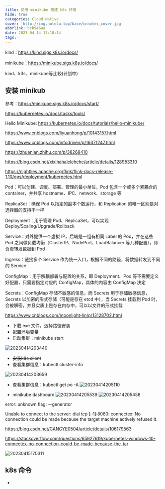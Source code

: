```yaml
---
title: 使用 minikube 搭建 k8s 环境
hide: true
categories: Cloud Native
cover: 'http://img.note4u.top/base/cnnotes_cover.jpg'
abbrlink: bcb946aa
date: 2023-04-14 17:18:14
tags:
---
```


kind：https://kind.sigs.k8s.io/docs/

minikube：https://minikube.sigs.k8s.io/docs/

kind、k3s、minikube等比较(计划中)

## 安装 minikub
参考：https://minikube.sigs.k8s.io/docs/start/

https://kubernetes.io/docs/tasks/tools/

Hello Minikube: https://kubernetes.io/docs/tutorials/hello-minikube/

https://www.cnblogs.com/liyuanhong/p/10143157.html

https://www.cnblogs.com/infodriven/p/16371247.html

https://zhuanlan.zhihu.com/p/38268410

https://blog.csdn.net/xixihahalelehehe/article/details/128953310

https://nightlies.apache.org/flink/flink-docs-release-1.10/ops/deployment/kubernetes.html

Pod：可以创建、调度、部署、管理的最小单位，Pod 包含一个或多个紧耦合的 container，并共享 hostname、IPC、network、storage 等

ReplicaSet：确保 Pod 以指定的副本个数运行，和 Replication 的唯一区别是对选择器的支持不一样

Deployment：用于管理 Pod、ReplicaSet，可以实现 Deploy/Scaling/Upgrade/Rollback

Service：对外提供一个虚拟 IP，后端是一组有相同 Label 的 Pod，并在这些 Pod 之间做负载均衡（ClusterIP、NodePort、LoadBalancer 等几种配置），即负责转发数据到 Pod

Ingress：链接多个 Service 作为统一入口，根据不同的路径，将数据转发到不同的 Service

ConfigMap：用于解耦部署与配置的关系，即 Deployment、Pod 等不需要定义好配置，只需要指定对应的 ConfigMap，具体的内容由 ConfigMap 决定

Secrets：ConfigMap 存储不敏感的信息，而 Secrets 用于存储敏感信息，Secrets 以加密的形式存储（可能是存在 etcd 中），当 Secrets 挂载到 Pod 时，会被解密，并且实质上是存在内存中，可以以文件的形式挂载

https://www.cnblogs.com/moonlight-lin/p/13128702.html

- 下载 exe 文件，选择路径安装
- ~~配置环境变量~~
- 启动集群：minikube start

![20230414203440](http://img.note4u.top/article/20230414203440.png)

- ~~安装k8s client~~
- 查看集群信息：kubectl cluster-info

![20230414203659](http://img.note4u.top/article/20230414203659.png)

- 查看集群信息：kubectl get po -A
![20230414205110](http://img.note4u.top/article/20230414205110.png)

- minikube dashboard
![20230414205539](http://img.note4u.top/article/20230414205539.png)
![20230414205458](http://img.note4u.top/article/20230414205458.png)




error: unknown flag: --generator


Unable to connect to the server: dial tcp [::1]:8080: connectex: No connection could be made because the target machine actively refused it.


https://blog.csdn.net/CANGYE0504/article/details/106179563

https://stackoverflow.com/questions/65927619/kubernetes-windows-10-connectex-no-connection-could-be-made-because-the-tar


![20230415170311](http://img.note4u.top/article/20230415170311.png)


## k8s 命令
- 